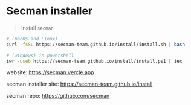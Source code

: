 # Secman installer

> install `secman`

```sh
# (macOS and Linux)
curl -fsSL https://secman-team.github.io/install/install.sh | bash

# (windows) in powershell
iwr -useb https://secman-team.github.io/install/install.ps1 | iex
```

website: https://secman.vercle.app

secman installer site: https://secman-team.github.io/install

secman repo: https://github.com/secman
